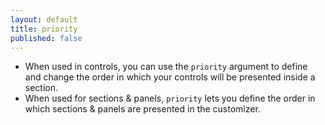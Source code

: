 ```yaml
---
layout: default
title: priority
published: false
---
```



* When used in controls, you can use the `priority` argument to define and change the order in which your controls will be presented inside a section.
* When used for sections & panels, `priority` lets you define the order in which sections & panels are presented in the customizer.

